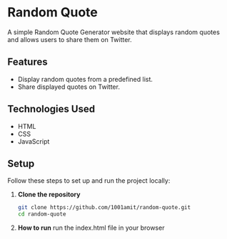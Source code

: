 # Random Quote 

A simple Random Quote Generator website that displays random quotes and allows users to share them on Twitter.

## Features

- Display random quotes from a predefined list.
- Share displayed quotes on Twitter.

## Technologies Used

- HTML
- CSS
- JavaScript

## Setup

Follow these steps to set up and run the project locally:

1. **Clone the repository** 

   ```sh
   git clone https://github.com/1001amit/random-quote.git
   cd random-quote
   ```
2. **How to run**
  run the index.html file in your browser
  